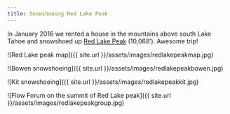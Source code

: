 ```yaml
---
title: Snowshoeing Red Lake Peak
---
```


In January 2016 we rented a house in the mountains above south Lake Tahoe and snowshoed up [Red Lake Peak](https://en.wikipedia.org/wiki/Red_Lake_Peak) (10,068′). Awesome trip!

![Red Lake peak map]({{ site.url }}/assets/images/redlakepeakmap.jpg)

![Bowen snowshoeing]({{ site.url }}/assets/images/redlakepeakbowen.jpg)

![Kit snowshoeing]({{ site.url }}/assets/images/redlakepeakkit.jpg)

![Flow Forum on the summit of Red Lake peak]({{ site.url }}/assets/images/redlakepeakgroup.jpg)
